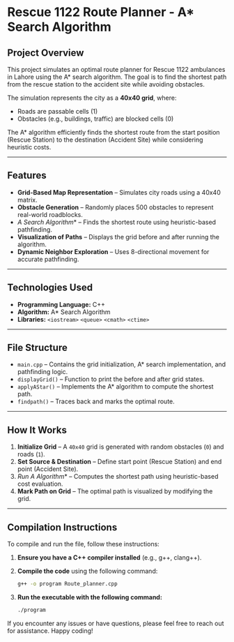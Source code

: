 # Rescue 1122 Route Planner - A* Search Algorithm

## Project Overview  
This project simulates an optimal route planner for Rescue 1122 ambulances in Lahore using the A* search algorithm. The goal is to find the shortest path from the rescue station to the accident site while avoiding obstacles.  

The simulation represents the city as a **40x40 grid**, where:  
- Roads are passable cells (1)  
- Obstacles (e.g., buildings, traffic) are blocked cells (0)  

The A* algorithm efficiently finds the shortest route from the start position (Rescue Station) to the destination (Accident Site) while considering heuristic costs.

---

## Features  
- **Grid-Based Map Representation** – Simulates city roads using a 40x40 matrix.  
- **Obstacle Generation** – Randomly places 500 obstacles to represent real-world roadblocks.  
- **A* Search Algorithm** – Finds the shortest route using heuristic-based pathfinding.  
- **Visualization of Paths** – Displays the grid before and after running the algorithm.  
- **Dynamic Neighbor Exploration** – Uses 8-directional movement for accurate pathfinding.  

---

## Technologies Used  
- **Programming Language:** C++  
- **Algorithm:** A* Search Algorithm  
- **Libraries:** `<iostream>` `<queue>` `<cmath>` `<ctime>`  

---

## File Structure  
- `main.cpp` – Contains the grid initialization, A* search implementation, and pathfinding logic.  
- `displayGrid()` – Function to print the before and after grid states.  
- `applyAStar()` – Implements the A* algorithm to compute the shortest path.  
- `findpath()` – Traces back and marks the optimal route.  

---

## How It Works  
1. **Initialize Grid** – A `40x40` grid is generated with random obstacles (`0`) and roads (`1`).  
2. **Set Source & Destination** – Define start point (Rescue Station) and end point (Accident Site).  
3. **Run A* Algorithm** – Computes the shortest path using heuristic-based cost evaluation.  
4. **Mark Path on Grid** – The optimal path is visualized by modifying the grid.  

---

## Compilation Instructions

To compile and run the file, follow these instructions:

1. **Ensure you have a C++ compiler installed** (e.g., g++, clang++).

2. **Compile the code** using the following command:
   ```bash
   g++ -o program Route_planner.cpp
3. **Run the executable with the following command:**
   ```bash
   ./program


If you encounter any issues or have questions, please feel free to reach out for assistance. Happy coding!


